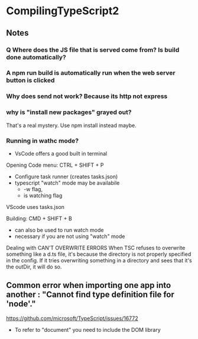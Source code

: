# CompilingTypeScript2

## Notes
###  Q Where does the JS file that is served come from? Is build done automatically?
### A npm run build is automatically run when the web server button is clicked

### Why does send not work? Because its http not express

### why is "install new packages" grayed out?
That's a real mystery. Use npm install instead maybe.

### Running in wathc mode?
- VsCode offers a good built in terminal

Opening Code menu: CTRL + SHIFT + P
 - Configure task runner (creates tasks.json)
 - typescript "watch" mode may be availabile
    - -w flag,
    - is watching flag

VScode uses tasks.json

Building: CMD + SHIFT + B
  - can also be used to run watch mode
  - necessary if you are not using "watch" mode

Dealing with CAN'T OVERWRITE ERRORS
When TSC refuses to overwrite something like a d.ts file, it's because the directory is not properly specified in the config. If it tries overwriting something in a directory and sees that it's the outDir, it will do so.

## Common error when importing one app into another : "Cannot find type definition file for 'node'."
https://github.com/microsoft/TypeScript/issues/16772

- To refer to "document" you need to include the DOM library